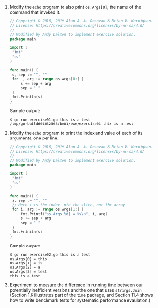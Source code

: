 1. Modify the `echo` program to also print `os.Args[0]`, the name of the command
   that invoked it.

   ```go
   // Copyright © 2016, 2019 Alan A. A. Donovan & Brian W. Kernighan.
   // License: https://creativecommons.org/licenses/by-nc-sa/4.0/
   //
   // Modified by Andy Dalton to implement exercise solution.
   package main
   
   import (
   	"fmt"
   	"os"
   )
   
   func main() {
   	s, sep := "", ""
   	for _, arg := range os.Args[0:] {
   		s += sep + arg
   		sep = " "
   	}
   	fmt.Println(s)
   }
   ```

   Sample output:

   ```
   $ go run exercise01.go this is a test
   /tmp/go-build601632563/b001/exe/exercise01 this is a test
   ```

2. Modify the `echo` program to print the index and value of each of its
   arguments, one per line.

   ```go
   // Copyright © 2016, 2019 Alan A. A. Donovan & Brian W. Kernighan.
   // License: https://creativecommons.org/licenses/by-nc-sa/4.0/
   //
   // Modified by Andy Dalton to implement exercise solution.
   package main
   
   import (
   	"fmt"
   	"os"
   )
   
   func main() {
   	s, sep := "", ""
   	// Here i is the index into the slice, not the array
   	for i, arg := range os.Args[1:] {
   		fmt.Printf("os.Args[%d] = %s\n", i, arg)
   		s += sep + arg
   		sep = " "
   	}
   	fmt.Println(s)
   }
   ```

   Sample output:

   ```
   $ go run exercise02.go this is a test
   os.Args[0] = this
   os.Args[1] = is
   os.Args[2] = a
   os.Args[3] = test
   this is a test
   ```

3. Experiment to measure the difference in running time between our potentially
   inefficient versions and the one that uses `strings.Join`. (Section 1.6
   illustrates part of the `time` package, and Section 11.4 shows how to write
   benchmark tests for systematic performance evaulation.)
